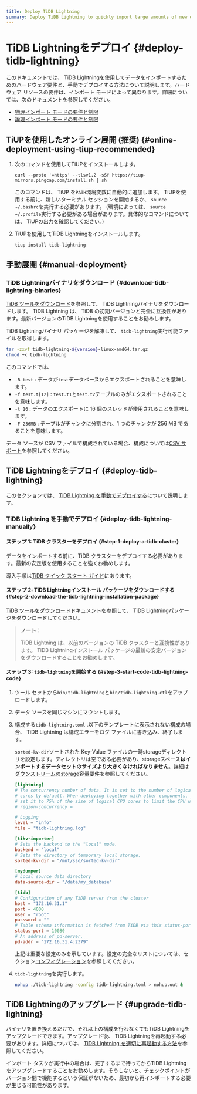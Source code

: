 ```yaml
---
title: Deploy TiDB Lightning
summary: Deploy TiDB Lightning to quickly import large amounts of new data.
---
```


# TiDB Lightningをデプロイ {#deploy-tidb-lightning}

このドキュメントでは、 TiDB Lightningを使用してデータをインポートするためのハードウェア要件と、手動でデプロイする方法について説明します。ハードウェア リソースの要件は、インポート モードによって異なります。詳細については、次のドキュメントを参照してください。

-   [物理インポート モードの要件と制限](/tidb-lightning/tidb-lightning-physical-import-mode.md#requirements-and-restrictions)
-   [論理インポート モードの要件と制限](/tidb-lightning/tidb-lightning-logical-import-mode.md)

## TiUPを使用したオンライン展開 (推奨) {#online-deployment-using-tiup-recommended}

1.  次のコマンドを使用してTiUPをインストールします。

    ```shell
    curl --proto '=https' --tlsv1.2 -sSf https://tiup-mirrors.pingcap.com/install.sh | sh
    ```

    このコマンドは、 TiUP を`PATH`環境変数に自動的に追加します。 TiUPを使用する前に、新しいターミナル セッションを開始するか、 `source ~/.bashrc`を実行する必要があります。 (環境によっては、 `source ~/.profile`実行する必要がある場合があります。具体的なコマンドについては、 TiUPの出力を確認してください。)

2.  TiUPを使用してTiDB Lightningをインストールします。

    ```shell
    tiup install tidb-lightning
    ```

## 手動展開 {#manual-deployment}

### TiDB Lightningバイナリをダウンロード {#download-tidb-lightning-binaries}

[TiDB ツールをダウンロード](/download-ecosystem-tools.md)を参照して、 TiDB Lightningバイナリをダウンロードします。 TiDB Lightning は、 TiDB の初期バージョンと完全に互換性があります。最新バージョンのTiDB Lightningを使用することをお勧めします。

TiDB Lightningバイナリ パッケージを解凍して、 `tidb-lightning`実行可能ファイルを取得します。

```bash
tar -zxvf tidb-lightning-${version}-linux-amd64.tar.gz
chmod +x tidb-lightning
```

このコマンドでは、

-   `-B test` : データが`test`データベースからエクスポートされることを意味します。
-   `-f test.t[12]` : `test.t1`と`test.t2`テーブルのみがエクスポートされることを意味します。
-   `-t 16` : データのエクスポートに 16 個のスレッドが使用されることを意味します。
-   `-F 256MB` : テーブルがチャンクに分割され、1 つのチャンクが 256 MB であることを意味します。

データ ソースが CSV ファイルで構成されている場合、構成については[CSV サポート](/tidb-lightning/migrate-from-csv-using-tidb-lightning.md)を参照してください。

## TiDB Lightningをデプロイ {#deploy-tidb-lightning}

このセクションでは、 [TiDB Lightning を手動でデプロイする](#deploy-tidb-lightning-manually)について説明します。

### TiDB Lightning を手動でデプロイ {#deploy-tidb-lightning-manually}

#### ステップ 1: TiDB クラスターをデプロイ {#step-1-deploy-a-tidb-cluster}

データをインポートする前に、TiDB クラスターをデプロイする必要があります。最新の安定版を使用することを強くお勧めします。

導入手順は[TiDB クイック スタート ガイド](/quick-start-with-tidb.md)にあります。

#### ステップ 2: TiDB Lightningインストール パッケージをダウンロードする {#step-2-download-the-tidb-lightning-installation-package}

[TiDB ツールをダウンロード](/download-ecosystem-tools.md)ドキュメントを参照して、 TiDB Lightningパッケージをダウンロードしてください。

> **ノート：**
>
> TiDB Lightning は、以前のバージョンの TiDB クラスターと互換性があります。 TiDB Lightningインストール パッケージの最新の安定バージョンをダウンロードすることをお勧めします。

#### ステップ 3: <code>tidb-lightning</code>を開始する {#step-3-start-code-tidb-lightning-code}

1.  ツール セットから`bin/tidb-lightning`と`bin/tidb-lightning-ctl`をアップロードします。

2.  データ ソースを同じマシンにマウントします。

3.  構成する`tidb-lightning.toml` .以下のテンプレートに表示されない構成の場合、 TiDB Lightning は構成エラーをログ ファイルに書き込み、終了します。

    `sorted-kv-dir`ソートされた Key-Value ファイルの一時storageディレクトリを設定します。ディレクトリは空である必要があり、storageスペース**はインポートするデータセットのサイズより大きくなければなりません**。詳細は[ダウンストリームのstorage容量要件](/tidb-lightning/tidb-lightning-requirements.md#storage-space-of-the-target-database)を参照してください。

    ```toml
    [lightning]
    # The concurrency number of data. It is set to the number of logical CPU
    # cores by default. When deploying together with other components, you can
    # set it to 75% of the size of logical CPU cores to limit the CPU usage.
    # region-concurrency =

    # Logging
    level = "info"
    file = "tidb-lightning.log"

    [tikv-importer]
    # Sets the backend to the "local" mode.
    backend = "local"
    # Sets the directory of temporary local storage.
    sorted-kv-dir = "/mnt/ssd/sorted-kv-dir"

    [mydumper]
    # Local source data directory
    data-source-dir = "/data/my_database"

    [tidb]
    # Configuration of any TiDB server from the cluster
    host = "172.16.31.1"
    port = 4000
    user = "root"
    password = ""
    # Table schema information is fetched from TiDB via this status-port.
    status-port = 10080
    # An address of pd-server.
    pd-addr = "172.16.31.4:2379"
    ```

    上記は重要な設定のみを示しています。設定の完全なリストについては、セクション[コンフィグレーション](/tidb-lightning/tidb-lightning-configuration.md#tidb-lightning-global)を参照してください。

4.  `tidb-lightning`を実行します。

    ```sh
    nohup ./tidb-lightning -config tidb-lightning.toml > nohup.out &
    ```

## TiDB Lightningのアップグレード {#upgrade-tidb-lightning}

バイナリを置き換えるだけで、それ以上の構成を行わなくてもTiDB Lightningをアップグレードできます。アップグレード後、 TiDB Lightningを再起動する必要があります。詳細については、 [TiDB Lightning を適切に再起動する方法](/tidb-lightning/tidb-lightning-faq.md#how-to-properly-restart-tidb-lightning)を参照してください。

インポート タスクが実行中の場合は、完了するまで待ってからTiDB Lightningをアップグレードすることをお勧めします。そうしないと、チェックポイントがバージョン間で機能するという保証がないため、最初から再インポートする必要が生じる可能性があります。
